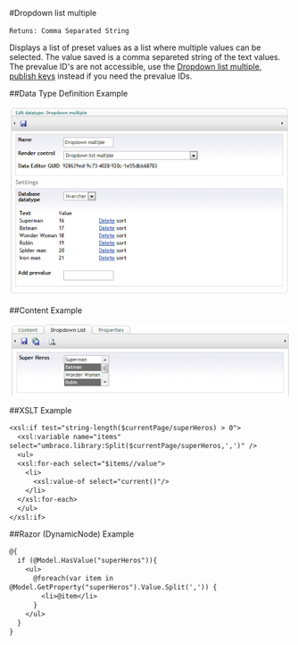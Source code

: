 #Dropdown list multiple

`Retuns: Comma Separated String`

Displays a list of preset values as a list where multiple values can be selected. The value saved is a comma separeted string of the text values. The prevalue ID's are not accessible, use the [Dropdown list multiple, publish keys](Dropdown-Multiple-Publish-Keys.md) instead if you need the prevalue IDs.

##Data Type Definition Example

![Dropdown List, Publish Keys Data Type Definition](images/Dropdown-Multiple-DataType.jpg?raw=true)

##Content Example

![Dropdown List, Publish Keys Content Example](images/Dropdown-Multiple-Content.jpg?raw=true)

##XSLT Example

	<xsl:if test="string-length($currentPage/superHeros) > 0">  
	  <xsl:variable name="items" select="umbraco.library:Split($currentPage/superHeros,',')" />  
	  <ul>  
	  <xsl:for-each select="$items//value">
	    <li>
	      <xsl:value-of select="current()"/>
	    </li>
	  </xsl:for-each>
	  </ul>    
	</xsl:if>

##Razor (DynamicNode) Example

	@{
	  if (@Model.HasValue("superHeros")){
	    <ul>                                                        
	      @foreach(var item in @Model.GetProperty("superHeros").Value.Split(',')) { 
	        <li>@item</li>
	      }
	    </ul>                                                                                        
	  }
	}
